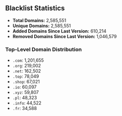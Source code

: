## Blacklist Statistics

- **Total Domains:** 2,585,551
- **Unique Domains:** 2,585,551
- **Added Domains Since Last Version:** 610,214
- **Removed Domains Since Last Version:** 1,046,579

### Top-Level Domain Distribution

-  `.com`: 1,201,655
-  `.org`: 219,002
-  `.net`: 162,502
-  `.top`: 78,049
-  `.shop`: 67,021
-  `.io`: 60,097
-  `.xyz`: 59,807
-  `.pl`: 48,323
-  `.info`: 44,522
-  `.fr`: 34,588
